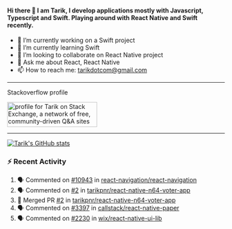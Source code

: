 #### Hi there 👋 I am Tarik, I develop applications mostly with Javascript, Typescript and Swift. Playing around with React Native and Swift recently.


- 🔭 I’m currently working on a Swift project
- 🌱 I’m currently learning Swift
- 👯 I’m looking to collaborate on React Native project
- 💬 Ask me about React, React Native
- 📫 How to reach me: tarikdotcom@gmail.com




---

Stackoverflow profile

<a href="https://stackexchange.com/users/13344248"><img src="https://stackexchange.com/users/flair/13344248.png" width="208" height="58" alt="profile for Tarik on Stack Exchange, a network of free, community-driven Q&amp;A sites" title="profile for Tarik on Stack Exchange, a network of free, community-driven Q&amp;A sites"></a>

---

[![Tarik's GitHub stats](https://github-readme-stats-pi-sable.vercel.app/api?username=tarikpnr&show_icons=true&theme=radical)](https://github.com/tarikpnr/github-readme-stats)


### :zap: Recent Activity

<!--START_SECTION:activity-->
1. 🗣 Commented on [#10943](https://github.com/react-navigation/react-navigation/issues/10943) in [react-navigation/react-navigation](https://github.com/react-navigation/react-navigation)
2. 🗣 Commented on [#2](https://github.com/tarikpnr/react-native-n64-voter-app/issues/2) in [tarikpnr/react-native-n64-voter-app](https://github.com/tarikpnr/react-native-n64-voter-app)
3. 🎉 Merged PR [#2](https://github.com/tarikpnr/react-native-n64-voter-app/pull/2) in [tarikpnr/react-native-n64-voter-app](https://github.com/tarikpnr/react-native-n64-voter-app)
4. 🗣 Commented on [#3397](https://github.com/callstack/react-native-paper/issues/3397) in [callstack/react-native-paper](https://github.com/callstack/react-native-paper)
5. 🗣 Commented on [#2230](https://github.com/wix/react-native-ui-lib/issues/2230) in [wix/react-native-ui-lib](https://github.com/wix/react-native-ui-lib)
<!--END_SECTION:activity-->







